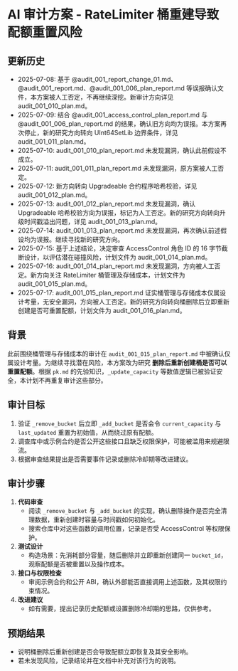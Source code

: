 # AI 审计方案 - RateLimiter 桶重建导致配额重置风险
## 更新历史
- 2025-07-08: 基于 @audit_001_report_change_01.md、@audit_001_report.md、@audit_001_006_plan_report.md 等误报确认文件，本方案被人工否定，不再继续深挖。新审计方向详见 audit_001_010_plan.md。
- 2025-07-09: 结合 @audit_001_access_control_plan_report.md 与 @audit_001_006_plan_report.md 的结果，确认旧方向均为误报。本方案再次停止，新的研究方向转向 UInt64SetLib 边界条件，详见 audit_001_011_plan.md。
- 2025-07-10: audit_001_010_plan_report.md 未发现漏洞，确认此前假设不成立。
- 2025-07-11: audit_001_011_plan_report.md 未发现漏洞，原方案被人工否定。
- 2025-07-12: 新方向转向 Upgradeable 合约程序哈希校验，详见 audit_001_012_plan.md。
- 2025-07-13: audit_001_012_plan_report.md 未发现漏洞，确认 Upgradeable 哈希校验方向为误报，标记为人工否定。新的研究方向转向升级时间戳溢出问题，详见 audit_001_013_plan.md。
- 2025-07-14: audit_001_013_plan_report.md 未发现漏洞，再次确认前述假设均为误报。继续寻找新的研究方向。
- 2025-07-15: 基于上述结论，决定审查 AccessControl 角色 ID 的 16 字节截断设计，以评估潜在碰撞风险，计划文件为 audit_001_014_plan.md。
- 2025-07-16: audit_001_014_plan_report.md 未发现漏洞，方向被人工否定。新方向关注 RateLimiter 桶管理及存储成本，计划文件为 audit_001_015_plan.md。
- 2025-07-17: audit_001_015_plan_report.md 证实桶管理与存储成本仅属设计考量，无安全漏洞，方向被人工否定。新的研究方向转向桶删除后立即重新创建是否可重置配额，计划文件为 audit_001_016_plan.md。


## 背景
此前围绕桶管理与存储成本的审计在 `audit_001_015_plan_report.md` 中被确认仅属设计考量。为继续寻找潜在风险，本方案改为研究 **删除后重新创建桶是否可以重置配额**。根据 `pk.md` 的先验知识，`_update_capacity` 等数值逻辑已被验证安全，本计划不再重复审计这些部分。

## 审计目标
1. 验证 `_remove_bucket` 后立即 `_add_bucket` 是否会令 `current_capacity` 与 `last_updated` 重置为初始值，从而绕过原有配额。
2. 调查库中或示例合约是否公开这些接口且缺乏权限保护，可能被滥用来规避限流。
3. 根据审查结果提出是否需要事件记录或删除冷却期等改进建议。

## 审计步骤
1. **代码审查**
   - 阅读 `_remove_bucket` 与 `_add_bucket` 的实现，确认删除操作是否完全清理数据，重新创建时容量与时间戳如何初始化。
   - 搜索仓库中对这些函数的调用位置，记录是否受 AccessControl 等权限保护。
2. **测试设计**
   - 构造场景：先消耗部分容量，随后删除并立即重新创建同一 `bucket_id`，观察配额是否被重置以及操作成本。
3. **接口与权限检查**
   - 审阅示例合约和公开 ABI，确认外部能否直接调用上述函数，及其权限约束情况。
4. **改进建议**
   - 如有需要，提出记录历史配额或设置删除冷却期的思路，仅供参考。

## 预期结果
- 说明桶删除后重新创建是否会导致配额立即恢复及其安全影响。
- 若未发现风险，记录结论并在文档中补充对该行为的说明。
